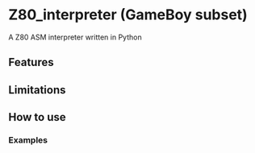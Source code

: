# Z80_interpreter (GameBoy subset)
A Z80 ASM interpreter written in Python

## Features

## Limitations

## How to use

### Examples
